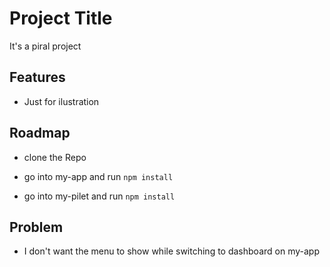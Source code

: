 # Project Title

It's a piral project

## Features

- Just for ilustration

## Roadmap

- clone the Repo

- go into my-app and run `npm install`

- go into my-pilet and run `npm install`

## Problem

- I don't want the menu to show while switching to dashboard on my-app
